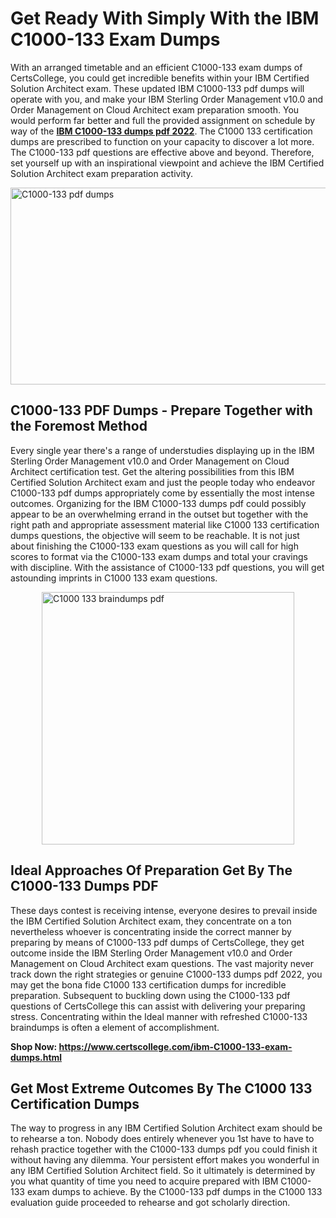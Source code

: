 <h1><strong>Get Ready With Simply With the IBM C1000-133 Exam Dumps&nbsp;</strong></h1>
<p><span style="font-weight: 400;">With an arranged timetable and an efficient  C1000-133 exam dumps of CertsCollege, you could get incredible benefits within your IBM Certified Solution Architect exam. These updated IBM C1000-133 pdf dumps will operate with you, and make your IBM Sterling Order Management v10.0 and Order Management on Cloud Architect exam preparation smooth. You would perform far better and full the provided assignment on schedule by way of the <strong><a href="https://www.certscollege.com/ibm-C1000-133-exam-dumps.html">IBM C1000-133 dumps pdf 2022</a></strong>. The C1000 133 certification dumps are prescribed to function on your capacity to discover a lot more. The  C1000-133 pdf questions are effective above and beyond. Therefore, set yourself up with an inspirational viewpoint and achieve the IBM Certified Solution Architect exam preparation activity.&nbsp;</span></p>
<p><span style="font-weight: 400;"><img style="display: block; margin-left: auto; margin-right: auto;" src="https://i.ibb.co/CPDK3ps/Yellow-and-Blue-Initiative-Blog-Banner.png" alt="C1000-133 pdf dumps" width="559" height="315" /></span></p>
<h2><strong>C1000-133 PDF Dumps - Prepare Together with the Foremost Method</strong></h2>
<p><span style="font-weight: 400;">Every single year there's a range of understudies displaying up in the IBM Sterling Order Management v10.0 and Order Management on Cloud Architect certification test. Get the altering possibilities from this IBM Certified Solution Architect exam and just the people today who endeavor C1000-133 pdf dumps appropriately come by essentially the most intense outcomes. Organizing for the IBM C1000-133 dumps pdf could possibly appear to be an overwhelming errand in the outset but together with the right path and appropriate assessment material like C1000 133 certification dumps questions, the objective will seem to be reachable. It is not just about finishing the C1000-133 exam questions as you will call for high scores to format via the C1000-133 exam dumps and total your cravings with discipline. With the assistance of C1000-133 pdf questions, you will get astounding imprints in C1000 133 exam questions.</span></p>
<p><span style="font-weight: 400;"><a href="https://tinyurl.com/3wutxn37"><img style="display: block; margin-left: auto; margin-right: auto;" src="https://i.ibb.co/9tMrhdY/Teacher-Appreciation-Invitation.png" alt="C1000 133 braindumps pdf " width="404" height="404" /></a></span></p>
<h2><strong>Ideal Approaches Of Preparation Get By The C1000-133 Dumps PDF</strong></h2>
<p><span style="font-weight: 400;">These days contest is receiving intense, everyone desires to prevail inside the IBM Certified Solution Architect exam, they concentrate on a ton nevertheless whoever is concentrating inside the correct manner by preparing by means of C1000-133 pdf dumps of CertsCollege, they get outcome inside the IBM Sterling Order Management v10.0 and Order Management on Cloud Architect exam questions. The vast majority never track down the right strategies or genuine C1000-133 dumps pdf 2022, you may get the bona fide C1000 133 certification dumps for incredible preparation. Subsequent to buckling down using the  C1000-133 pdf questions of CertsCollege this can assist with delivering your preparing stress. Concentrating within the Ideal manner with refreshed C1000-133 braindumps is often a element of accomplishment.</span></p>
<p><span style="font-weight: 400;"><strong>Shop Now: <a href="https://www.certscollege.com/ibm-C1000-133-exam-dumps.html">https://www.certscollege.com/ibm-C1000-133-exam-dumps.html</a></strong></span></p>
<h2><strong>Get Most Extreme Outcomes By The C1000 133 Certification Dumps</strong></h2>
<p><span style="font-weight: 400;">The way to progress in any IBM Certified Solution Architect exam should be to rehearse a ton. Nobody does entirely whenever you 1st have to have to rehash practice together with the C1000-133 dumps pdf you could finish it without having any dilemma. Your persistent effort makes you wonderful in any IBM Certified Solution Architect field. So it ultimately is determined by you what quantity of time you need to acquire prepared with IBM C1000-133 exam dumps to achieve. By the C1000-133 pdf dumps in the C1000 133 evaluation guide proceeded to rehearse and got scholarly direction.</span></p>
